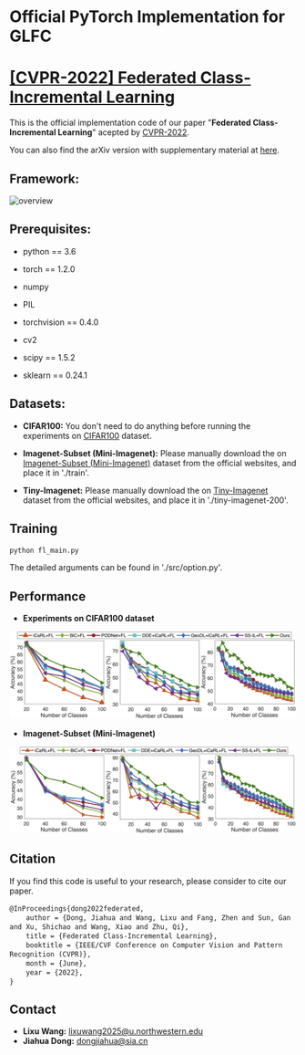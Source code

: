 # Official PyTorch Implementation for GLFC

# [[CVPR-2022] Federated Class-Incremental Learning](https://arxiv.org/abs/2203.11473)

This is the official implementation code of our paper "**Federated Class-Incremental Learning**" acepted by [CVPR-2022](https://cvpr2022.thecvf.com/). 

You can also find the arXiv version with supplementary material at [here](https://arxiv.org/abs/2203.11473).


## Framework:

![overview](./fig/overview.png)


## Prerequisites:

* python == 3.6

* torch == 1.2.0

* numpy

* PIL

* torchvision == 0.4.0

* cv2

* scipy == 1.5.2

* sklearn == 0.24.1


## Datasets:

* **CIFAR100:** You don't need to do anything before running the experiments on [CIFAR100](https://www.cs.toronto.edu/~kriz/cifar.html) dataset.

* **Imagenet-Subset (Mini-Imagenet):** Please manually download the on [Imagenet-Subset (Mini-Imagenet)](https://github.com/yaoyao-liu/mini-imagenet-tools) dataset from the official websites, and place it in './train'.

* **Tiny-Imagenet:** Please manually download the on [Tiny-Imagenet](https://github.com/seshuad/IMagenet) dataset from the official websites, and place it in './tiny-imagenet-200'.



## Training

```shell
python fl_main.py
```

The detailed arguments can be found in './src/option.py'.

## Performance

* **Experiments on CIFAR100 dataset**

![cifar](./fig/cifar_result.png)

* **Imagenet-Subset (Mini-Imagenet)**

![imagenet-subset](./fig/imagenet_subset_result.png)


## Citation

If you find this code is useful to your research, please consider to cite our paper.

```
@InProceedings{dong2022federated,
    author = {Dong, Jiahua and Wang, Lixu and Fang, Zhen and Sun, Gan and Xu, Shichao and Wang, Xiao and Zhu, Qi},
    title = {Federated Class-Incremental Learning},
    booktitle = {IEEE/CVF Conference on Computer Vision and Pattern Recognition (CVPR)},
    month = {June},
    year = {2022},
}
```

## Contact

* **Lixu Wang:**  lixuwang2025@u.northwestern.edu
* **Jiahua Dong:** dongjiahua@sia.cn


